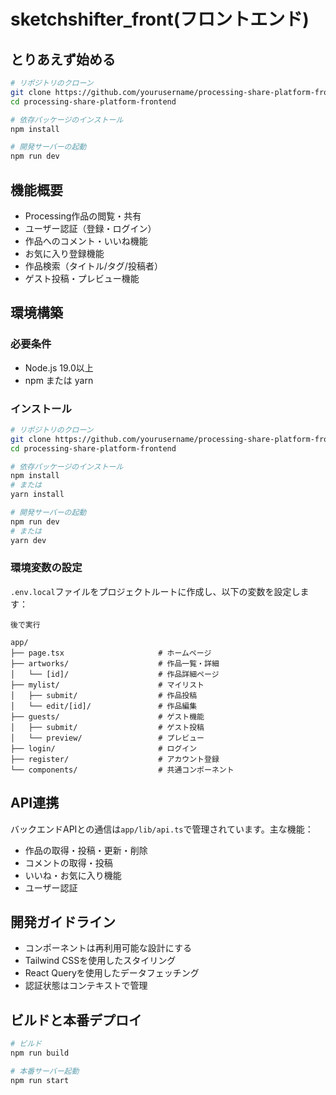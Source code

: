 # sketchshifter_front(フロントエンド)

## とりあえず始める
```bash
# リポジトリのクローン
git clone https://github.com/yourusername/processing-share-platform-frontend.git
cd processing-share-platform-frontend

# 依存パッケージのインストール
npm install

# 開発サーバーの起動
npm run dev
```

## 機能概要

- Processing作品の閲覧・共有
- ユーザー認証（登録・ログイン）
- 作品へのコメント・いいね機能
- お気に入り登録機能
- 作品検索（タイトル/タグ/投稿者）
- ゲスト投稿・プレビュー機能

## 環境構築

### 必要条件

- Node.js 19.0以上
- npm または yarn

### インストール

```bash
# リポジトリのクローン
git clone https://github.com/yourusername/processing-share-platform-frontend.git
cd processing-share-platform-frontend

# 依存パッケージのインストール
npm install
# または
yarn install

# 開発サーバーの起動
npm run dev
# または
yarn dev
```

### 環境変数の設定

`.env.local`ファイルをプロジェクトルートに作成し、以下の変数を設定します：

```
後で実行
```

```
app/
├── page.tsx                     # ホームページ
├── artworks/                    # 作品一覧・詳細
│   └── [id]/                    # 作品詳細ページ
├── mylist/                      # マイリスト
│   ├── submit/                  # 作品投稿
│   └── edit/[id]/               # 作品編集
├── guests/                      # ゲスト機能
│   ├── submit/                  # ゲスト投稿
│   └── preview/                 # プレビュー
├── login/                       # ログイン
├── register/                    # アカウント登録
└── components/                  # 共通コンポーネント
```

## API連携

バックエンドAPIとの通信は`app/lib/api.ts`で管理されています。主な機能：

- 作品の取得・投稿・更新・削除
- コメントの取得・投稿
- いいね・お気に入り機能
- ユーザー認証

## 開発ガイドライン

- コンポーネントは再利用可能な設計にする
- Tailwind CSSを使用したスタイリング
- React Queryを使用したデータフェッチング
- 認証状態はコンテキストで管理

## ビルドと本番デプロイ

```bash
# ビルド
npm run build

# 本番サーバー起動
npm run start
```
